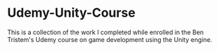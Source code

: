 # Udemy-Unity-Course

This is a collection of the work I completed while enrolled in the Ben Tristem's Udemy course on game development using the Unity engine.
